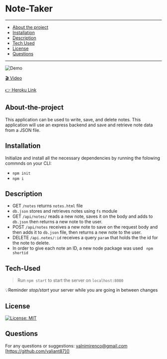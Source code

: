 # Note-Taker
---

- [About the project](#About-the-project)
- [Installation](#Installation)
- [Description](#Description)
- [Tech Used](#Tech-Used)
- [License](#License)
- [Questions](#Questions)
---
![Demo](assets/note-taker.png)

[🎬 Video](https://www.youtube.com/watch?v=YC1w9Uqbtfg)

[👉 Heroku Link]()

## About-the-project

This application can be used to write, save, and delete notes. This application will use an express backend and save and retrieve note data from a JSON file.

## Installation

Initialize and install  all the necessary dependencies by running the folowing commnds on your CLI:
* `npm init` 
* `npm i`   

## Description
 * GET `/notes` returns `notes.html` file
 * `db.json` stores and retrieves notes using `fs` module
 * GET `/api/notes/` reads a new note, saves it on the body and adds to `db.json` then returns a new note to the user.
 * POST `/api/notes` receives a new note to save on the request body and then adds it to `db.json` file, then returns a new note to the user.
 * DELETE `/api.notes/:id` receives a query `param` that holds the the id for the note to delete.
*  In order to give each note an ID, a new node package was used ` npm shortid` 

## Tech-Used

>Run `npm start` to start the server on `localhost:8080`

💡Reminder *stop/start* your server while you are going in between changes

## License
[![License: MIT](https://img.shields.io/badge/License-MIT-yellow.svg)](https://opensource.org/licenses/MIT)

## Questions
For any questions or suggestions:
[valnimirenco@gmail.com]()
[https://github.com/valiant87]()



